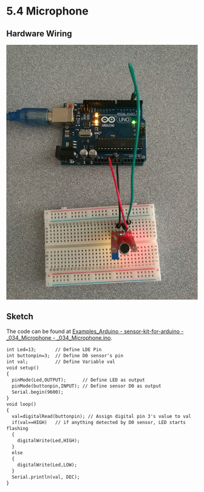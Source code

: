 # 5.4 Microphone

## Hardware Wiring

![Microphone](../../Examples/sensor-kit-for-arduino/034_microphone.jpg)


## Sketch

The code can be found at [Examples_Arduino - sensor-kit-for-arduino - _034_Microphone - _034_Microphone.ino](https://github.com/LongerVisionRobot/Examples_Arduino/blob/master/sensor-kit-for-arduino/_034_Microphone/_034_Microphone.ino).
```
int Led=13;       // Define LDE Pin
int buttonpin=3;  // Define D0 sensor's pin
int val;          // Define Variable val
void setup()
{
  pinMode(Led,OUTPUT);      // Define LED as output
  pinMode(buttonpin,INPUT); // Define sensor D0 as output
  Serial.begin(9600);
}
void loop()
{
  val=digitalRead(buttonpin); // Assign digital pin 3's value to val
  if(val==HIGH)   // if anything detected by D0 sensor, LED starts flashing
  {
    digitalWrite(Led,HIGH);
  }
  else
  {
    digitalWrite(Led,LOW);
  }
  Serial.println(val, DEC);
}
```